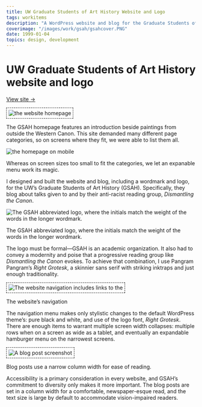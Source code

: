 ```yaml
---
title: UW Graduate Students of Art History Website and Logo
tags: workitems
description: "A WordPress website and blog for the Graduate Students of Art History, specifically their reading group, Dismantling The Canon"
coverimage: "/images/work/gsah/gsahcover.PNG"
date: 1999-01-04
topics: design, development
---
```

<style>
	img.hasborder {
		border: 1px dashed black;
		padding: .3rem;
	}
</style>

# UW Graduate Students of Art History website and logo

<p><a class="visitsitelink" href="http://depts.washington.edu/gsah/">View site &rarr;</a></p>

<img src="/images/work/gsah/homepage_screenshot.png" alt="the website homepage" class="hasborder">

<p class="caption">The GSAH homepage features an introduction beside paintings from outside the Western Canon. This site demanded many different page categories, so on screens where they fit, we were able to list them all.</p>

<p><img src="/images/work/gsah/homepage_mobile.png" alt="the homepage on mobile"></p>

<p class="caption">Whereas on screen sizes too small to fit the categories, we let an expanable menu work its magic.</p>

I designed and built the website and blog, including a wordmark and logo, for the UW’s Graduate Students of Art History (GSAH). Specifically, they blog about talks given to and by their anti-racist reading group, *Dismantling the Canon*.

<img src="/images/work/logos/gsahlogo.svg" alt="The GSAH abbreviated logo, where the initials match the weight of the words in the longer wordmark.">

<p class="caption">The GSAH abbreviated logo, where the initials match the weight of the words in the longer wordmark.</p>

The logo must be formal&mdash;GSAH is an academic organization. It also had to convey a modernity and poise that a progressive reading group like *Dismantling the Canon* evokes. To achieve that combination, I use Pangram Pangram’s *Right Grotesk*, a skinnier sans serif with striking inktraps and just enough traditionality.

<p>
<img class="hasborder" src="/images/work/gsah/headerscreenshot.PNG" alt="The website navigation includes links to the ">
</p>

<p class="caption">The website’s navigation</p>

The navigation menu makes only stylistic changes to the default WordPress theme’s: pure black and white, and use of the logo font, *Right Grotesk*. There are enough items to warrant multiple screen width collapses: multiple rows when on a screen as wide as a tablet, and eventually an expandable hamburger menu on the narrowest screens.
<p>
<img class="hasborder" src="/images/work/gsah/blogpostscreenshot.PNG" alt="A blog post screenshot">
</p>

<p class="caption">Blog posts use a narrow column width for ease of reading.</p>

Accessibility is a primary consideration in every website, and GSAH’s commitment to diversity only makes it more important. The blog posts are set in a column width for a comfortable, newspaper-esque read, and the text size is large by default to accommodate vision-impaired readers.